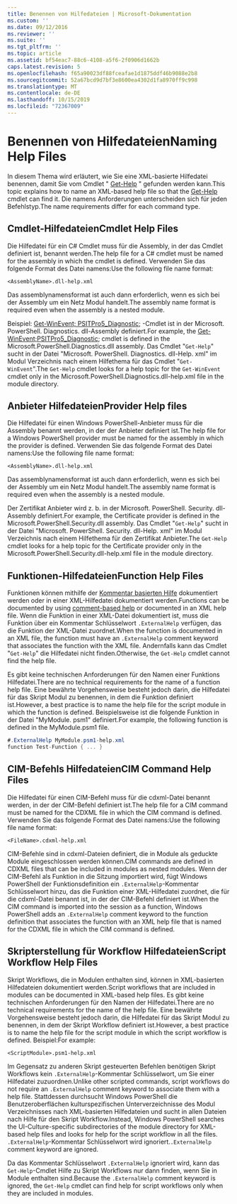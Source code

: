 ```yaml
---
title: Benennen von Hilfedateien | Microsoft-Dokumentation
ms.custom: ''
ms.date: 09/12/2016
ms.reviewer: ''
ms.suite: ''
ms.tgt_pltfrm: ''
ms.topic: article
ms.assetid: bf54eac7-88c6-4108-a5f6-2f0906d1662b
caps.latest.revision: 5
ms.openlocfilehash: f65a90023df88fceafae1d1875ddf46b9088e2b8
ms.sourcegitcommit: 52a67bcd9d7bf3e8600ea4302d1fa8970ff9c998
ms.translationtype: MT
ms.contentlocale: de-DE
ms.lasthandoff: 10/15/2019
ms.locfileid: "72367009"
---
```

# <a name="naming-help-files"></a><span data-ttu-id="cbe77-102">Benennen von Hilfedateien</span><span class="sxs-lookup"><span data-stu-id="cbe77-102">Naming Help Files</span></span>

<span data-ttu-id="cbe77-103">In diesem Thema wird erläutert, wie Sie eine XML-basierte Hilfedatei benennen, damit Sie vom Cmdlet " [Get-Help](/powershell/module/Microsoft.PowerShell.Core/Get-Help) " gefunden werden kann.</span><span class="sxs-lookup"><span data-stu-id="cbe77-103">This topic explains how to name an XML-based help file so that the [Get-Help](/powershell/module/Microsoft.PowerShell.Core/Get-Help) cmdlet can find it.</span></span> <span data-ttu-id="cbe77-104">Die namens Anforderungen unterscheiden sich für jeden Befehlstyp.</span><span class="sxs-lookup"><span data-stu-id="cbe77-104">The name requirements differ for each command type.</span></span>

## <a name="cmdlet-help-files"></a><span data-ttu-id="cbe77-105">Cmdlet-Hilfedateien</span><span class="sxs-lookup"><span data-stu-id="cbe77-105">Cmdlet Help Files</span></span>

<span data-ttu-id="cbe77-106">Die Hilfedatei für ein C# Cmdlet muss für die Assembly, in der das Cmdlet definiert ist, benannt werden.</span><span class="sxs-lookup"><span data-stu-id="cbe77-106">The help file for a C# cmdlet must be named for the assembly in which the cmdlet is defined.</span></span> <span data-ttu-id="cbe77-107">Verwenden Sie das folgende Format des Datei namens:</span><span class="sxs-lookup"><span data-stu-id="cbe77-107">Use the following file name format:</span></span>

```
<AssemblyName>.dll-help.xml
```

<span data-ttu-id="cbe77-108">Das assemblynamensformat ist auch dann erforderlich, wenn es sich bei der Assembly um ein Netz Modul handelt.</span><span class="sxs-lookup"><span data-stu-id="cbe77-108">The assembly name format is required even when the assembly is a nested module.</span></span>

<span data-ttu-id="cbe77-109">Beispiel: [Get-WinEvent; PSITPro5_Diagnostic;](/powershell/module/Microsoft.PowerShell.Diagnostics/Get-WinEvent) -Cmdlet ist in der Microsoft. PowerShell. Diagnostics. dll-Assembly definiert.</span><span class="sxs-lookup"><span data-stu-id="cbe77-109">For example, the [Get-WinEvent;PSITPro5_Diagnostic;](/powershell/module/Microsoft.PowerShell.Diagnostics/Get-WinEvent) cmdlet is defined in the Microsoft.PowerShell.Diagnostics.dll assembly.</span></span> <span data-ttu-id="cbe77-110">Das Cmdlet "`Get-Help`" sucht in der Datei "Microsoft. PowerShell. Diagnostics. dll-Help. xml" im Modul Verzeichnis nach einem Hilfethema für das Cmdlet "`Get-WinEvent`".</span><span class="sxs-lookup"><span data-stu-id="cbe77-110">The `Get-Help` cmdlet looks for a help topic for the `Get-WinEvent` cmdlet only in the Microsoft.PowerShell.Diagnostics.dll-help.xml file in the module directory.</span></span>

## <a name="provider-help-files"></a><span data-ttu-id="cbe77-111">Anbieter Hilfedateien</span><span class="sxs-lookup"><span data-stu-id="cbe77-111">Provider Help files</span></span>

<span data-ttu-id="cbe77-112">Die Hilfedatei für einen Windows PowerShell-Anbieter muss für die Assembly benannt werden, in der der Anbieter definiert ist.</span><span class="sxs-lookup"><span data-stu-id="cbe77-112">The help file for a Windows PowerShell provider must be named for the assembly in which the provider is defined.</span></span> <span data-ttu-id="cbe77-113">Verwenden Sie das folgende Format des Datei namens:</span><span class="sxs-lookup"><span data-stu-id="cbe77-113">Use the following file name format:</span></span>

```
<AssemblyName>.dll-help.xml
```

<span data-ttu-id="cbe77-114">Das assemblynamensformat ist auch dann erforderlich, wenn es sich bei der Assembly um ein Netz Modul handelt.</span><span class="sxs-lookup"><span data-stu-id="cbe77-114">The assembly name format is required even when the assembly is a nested module.</span></span>

<span data-ttu-id="cbe77-115">Der Zertifikat Anbieter wird z. b. in der Microsoft. PowerShell. Security. dll-Assembly definiert.</span><span class="sxs-lookup"><span data-stu-id="cbe77-115">For example, the Certificate provider is defined in the Microsoft.PowerShell.Security.dll assembly.</span></span> <span data-ttu-id="cbe77-116">Das Cmdlet "`Get-Help`" sucht in der Datei "Microsoft. PowerShell. Security. dll-Help. xml" im Modul Verzeichnis nach einem Hilfethema für den Zertifikat Anbieter.</span><span class="sxs-lookup"><span data-stu-id="cbe77-116">The `Get-Help` cmdlet looks for a help topic for the Certificate provider only in the Microsoft.PowerShell.Security.dll-help.xml file in the module directory.</span></span>

## <a name="function-help-files"></a><span data-ttu-id="cbe77-117">Funktionen-Hilfedateien</span><span class="sxs-lookup"><span data-stu-id="cbe77-117">Function Help Files</span></span>

<span data-ttu-id="cbe77-118">Funktionen können mithilfe der [Kommentar basierten Hilfe](/powershell/module/microsoft.powershell.core/about/about_comment_based_help) dokumentiert werden oder in einer XML-Hilfedatei dokumentiert werden.</span><span class="sxs-lookup"><span data-stu-id="cbe77-118">Functions can be documented by using [comment-based help](/powershell/module/microsoft.powershell.core/about/about_comment_based_help) or documented in an XML help file.</span></span> <span data-ttu-id="cbe77-119">Wenn die Funktion in einer XML-Datei dokumentiert ist, muss die Funktion über ein Kommentar Schlüsselwort `.ExternalHelp` verfügen, das die Funktion der XML-Datei zuordnet.</span><span class="sxs-lookup"><span data-stu-id="cbe77-119">When the function is documented in an XML file, the function must have an `.ExternalHelp` comment keyword that associates the function with the XML file.</span></span> <span data-ttu-id="cbe77-120">Andernfalls kann das Cmdlet "`Get-Help`" die Hilfedatei nicht finden.</span><span class="sxs-lookup"><span data-stu-id="cbe77-120">Otherwise, the `Get-Help` cmdlet cannot find the help file.</span></span>

<span data-ttu-id="cbe77-121">Es gibt keine technischen Anforderungen für den Namen einer Funktions Hilfedatei.</span><span class="sxs-lookup"><span data-stu-id="cbe77-121">There are no technical requirements for the name of a function help file.</span></span> <span data-ttu-id="cbe77-122">Eine bewährte Vorgehensweise besteht jedoch darin, die Hilfedatei für das Skript Modul zu benennen, in dem die Funktion definiert ist.</span><span class="sxs-lookup"><span data-stu-id="cbe77-122">However, a best practice is to name the help file for the script module in which the function is defined.</span></span> <span data-ttu-id="cbe77-123">Beispielsweise ist die folgende Funktion in der Datei "MyModule. psm1" definiert.</span><span class="sxs-lookup"><span data-stu-id="cbe77-123">For example, the following function is defined in the MyModule.psm1 file.</span></span>

```csharp
#.ExternalHelp MyModule.psm1-help.xml
function Test-Function { ... }
```

## <a name="cim-command-help-files"></a><span data-ttu-id="cbe77-124">CIM-Befehls Hilfedateien</span><span class="sxs-lookup"><span data-stu-id="cbe77-124">CIM Command Help Files</span></span>

<span data-ttu-id="cbe77-125">Die Hilfedatei für einen CIM-Befehl muss für die cdxml-Datei benannt werden, in der der CIM-Befehl definiert ist.</span><span class="sxs-lookup"><span data-stu-id="cbe77-125">The help file for a CIM command must be named for the CDXML file in which the CIM command is defined.</span></span> <span data-ttu-id="cbe77-126">Verwenden Sie das folgende Format des Datei namens:</span><span class="sxs-lookup"><span data-stu-id="cbe77-126">Use the following file name format:</span></span>

```
<FileName>.cdxml-help.xml
```

<span data-ttu-id="cbe77-127">CIM-Befehle sind in cdxml-Dateien definiert, die in Module als geduckte Module eingeschlossen werden können.</span><span class="sxs-lookup"><span data-stu-id="cbe77-127">CIM commands are defined in CDXML files that can be included in modules as nested modules.</span></span> <span data-ttu-id="cbe77-128">Wenn der CIM-Befehl als Funktion in die Sitzung importiert wird, fügt Windows PowerShell der Funktionsdefinition ein `.ExternalHelp`-Kommentar Schlüsselwort hinzu, das die Funktion einer XML-Hilfedatei zuordnet, die für die cdxml-Datei benannt ist, in der der CIM-Befehl definiert ist.</span><span class="sxs-lookup"><span data-stu-id="cbe77-128">When the CIM command is imported into the session as a function, Windows PowerShell adds an `.ExternalHelp` comment keyword to the function definition that associates the function with an XML help file that is named for the CDXML file in which the CIM command is defined.</span></span>

## <a name="script-workflow-help-files"></a><span data-ttu-id="cbe77-129">Skripterstellung für Workflow Hilfedateien</span><span class="sxs-lookup"><span data-stu-id="cbe77-129">Script Workflow Help Files</span></span>

<span data-ttu-id="cbe77-130">Skript Workflows, die in Modulen enthalten sind, können in XML-basierten Hilfedateien dokumentiert werden.</span><span class="sxs-lookup"><span data-stu-id="cbe77-130">Script workflows that are included in modules can be documented in XML-based help files.</span></span> <span data-ttu-id="cbe77-131">Es gibt keine technischen Anforderungen für den Namen der Hilfedatei.</span><span class="sxs-lookup"><span data-stu-id="cbe77-131">There are no technical requirements for the name of the help file.</span></span> <span data-ttu-id="cbe77-132">Eine bewährte Vorgehensweise besteht jedoch darin, die Hilfedatei für das Skript Modul zu benennen, in dem der Skript Workflow definiert ist.</span><span class="sxs-lookup"><span data-stu-id="cbe77-132">However, a best practice is to name the help file for the script module in which the script workflow is defined.</span></span> <span data-ttu-id="cbe77-133">Beispiel:</span><span class="sxs-lookup"><span data-stu-id="cbe77-133">For example:</span></span>

```
<ScriptModule>.psm1-help.xml
```

<span data-ttu-id="cbe77-134">Im Gegensatz zu anderen Skript gesteuerten Befehlen benötigen Skript Workflows kein `.ExternalHelp`-Kommentar Schlüsselwort, um Sie einer Hilfedatei zuzuordnen.</span><span class="sxs-lookup"><span data-stu-id="cbe77-134">Unlike other scripted commands, script workflows do not require an `.ExternalHelp` comment keyword to associate them with a help file.</span></span> <span data-ttu-id="cbe77-135">Stattdessen durchsucht Windows PowerShell die Benutzeroberflächen kulturspezifischen Unterverzeichnisse des Modul Verzeichnisses nach XML-basierten Hilfedateien und sucht in allen Dateien nach Hilfe für den Skript Workflow.</span><span class="sxs-lookup"><span data-stu-id="cbe77-135">Instead, Windows PowerShell searches the UI-Culture-specific subdirectories of the module directory for XML-based help files and looks for help for the script workflow in all the files.</span></span> <span data-ttu-id="cbe77-136">`.ExternalHelp`-Kommentar Schlüsselwort wird ignoriert.</span><span class="sxs-lookup"><span data-stu-id="cbe77-136">`.ExternalHelp` comment keyword are ignored.</span></span>

<span data-ttu-id="cbe77-137">Da das Kommentar Schlüsselwort `.ExternalHelp` ignoriert wird, kann das `Get-Help`-Cmdlet Hilfe zu Skript Workflows nur dann finden, wenn Sie in Module enthalten sind.</span><span class="sxs-lookup"><span data-stu-id="cbe77-137">Because the `.ExternalHelp` comment keyword is ignored, the `Get-Help` cmdlet can find help for script workflows only when they are included in modules.</span></span>